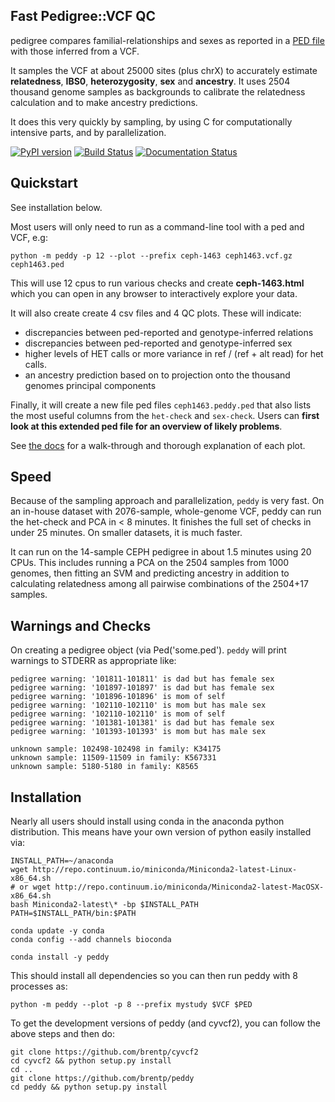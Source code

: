 Fast Pedigree::VCF QC
---------------------

pedigree compares familial-relationships and sexes as reported in a [PED file](http://pngu.mgh.harvard.edu/~purcell/plink/data.shtml#ped)
with those inferred from a VCF.

It samples the VCF at about 25000 sites (plus chrX) to accurately estimate **relatedness**, **IBS0**, **heterozygosity**, **sex** and **ancestry**. It uses 2504 thousand genome samples as backgrounds to calibrate the relatedness calculation and to make ancestry predictions.

It does this very quickly by sampling, by using C for computationally intensive parts, and by parallelization.


[![PyPI version](https://badge.fury.io/py/peddy.svg)](http://badge.fury.io/py/peddy)
[![Build Status](https://travis-ci.org/brentp/peddy.svg?branch=master)](https://travis-ci.org/brentp/peddy)
[![Documentation Status](https://readthedocs.org/projects/peddy/badge/?version=latest)](http://peddy.readthedocs.org/en/latest/?badge=latest)


Quickstart
----------

See installation below.

Most users will only need to run as a command-line tool with a ped and VCF, e.g:

```
python -m peddy -p 12 --plot --prefix ceph-1463 ceph1463.vcf.gz ceph1463.ped
```

This will use 12 cpus to run various checks and create **ceph-1463.html** which
you can open in any browser to interactively explore your data.

It will also create create 4 csv files and 4 QC plots.
These will indicate:

+ discrepancies between ped-reported and genotype-inferred relations
+ discrepancies between ped-reported and genotype-inferred sex
+ higher levels of HET calls or more variance in ref / (ref + alt read) for het calls.
+ an ancestry prediction based on to projection onto the thousand genomes principal components

Finally, it will create a new file ped files `ceph1463.peddy.ped` that also lists
the most useful columns from the `het-check` and `sex-check`. Users can **first
look at this extended ped file for an overview of likely problems**.

See [the docs](TODO) for a walk-through and thorough explanation of each plot.

Speed
-----

Because of the sampling approach and parallelization, `peddy` is very fast.
On an in-house dataset with 2076-sample, whole-genome VCF, peddy can run
the het-check and PCA in < 8 minutes. It finishes the full set of checks in
under 25 minutes. On smaller datasets, it is much faster.

<!-- TODO: show comparison to KING -->

It can run on the 14-sample CEPH pedigree in about 1.5 minutes using 20 CPUs. This
includes running a PCA on the 2504 samples from 1000 genomes, then fitting an SVM
and predicting ancestry in addition to calculating relatedness among all pairwise
combinations of the 2504+17 samples.

Warnings and Checks
-------------------

On creating a pedigree object (via Ped('some.ped'). `peddy` will print warnings to STDERR as appropriate like:

```
pedigree warning: '101811-101811' is dad but has female sex
pedigree warning: '101897-101897' is dad but has female sex
pedigree warning: '101896-101896' is mom of self
pedigree warning: '102110-102110' is mom but has male sex
pedigree warning: '102110-102110' is mom of self
pedigree warning: '101381-101381' is dad but has female sex
pedigree warning: '101393-101393' is mom but has male sex

unknown sample: 102498-102498 in family: K34175
unknown sample: 11509-11509 in family: K567331
unknown sample: 5180-5180 in family: K8565
```

Installation
------------

Nearly all users should install using conda in the anaconda python distribution. This means
have your own version of python easily installed via:

```
INSTALL_PATH=~/anaconda
wget http://repo.continuum.io/miniconda/Miniconda2-latest-Linux-x86_64.sh
# or wget http://repo.continuum.io/miniconda/Miniconda2-latest-MacOSX-x86_64.sh
bash Miniconda2-latest\* -bp $INSTALL_PATH
PATH=$INSTALL_PATH/bin:$PATH

conda update -y conda
conda config --add channels bioconda

conda install -y peddy
```

This should install all dependencies so you can then run peddy with 8 processes as:

```
python -m peddy --plot -p 8 --prefix mystudy $VCF $PED
```

To get the development versions of peddy (and cyvcf2), you can follow the above steps and then do:

```
git clone https://github.com/brentp/cyvcf2
cd cyvcf2 && python setup.py install
cd ..
git clone https://github.com/brentp/peddy
cd peddy && python setup.py install
```
